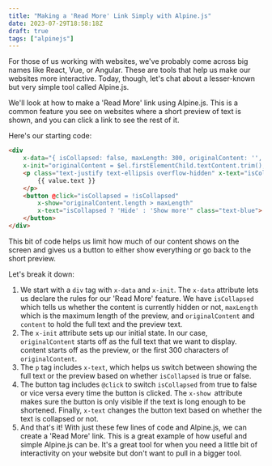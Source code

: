 ```yaml
---
title: "Making a 'Read More' Link Simply with Alpine.js"
date: 2023-07-29T18:58:18Z
draft: true
tags: ["alpinejs"]
---
```


For those of us working with websites, we've probably come across big names like React, Vue, or Angular. These are tools that help us make our websites more interactive. Today, though, let's chat about a lesser-known but very simple tool called Alpine.js.

We'll look at how to make a 'Read More' link using Alpine.js. This is a common feature you see on websites where a short preview of text is shown, and you can click a link to see the rest of it.

Here's our starting code:

```html
<div
    x-data="{ isCollapsed: false, maxLength: 300, originalContent: '', content: '' }"
    x-init="originalContent = $el.firstElementChild.textContent.trim(); content = originalContent.slice(0, maxLength)">
    <p class="text-justify text-ellipsis overflow-hidden" x-text="isCollapsed ? originalContent : content">
        {{ value.text }}
    </p>
    <button @click="isCollapsed = !isCollapsed"
        x-show="originalContent.length > maxLength"
        x-text="isCollapsed ? 'Hide' : 'Show more'" class="text-blue">
    </button>
</div>
```

This bit of code helps us limit how much of our content shows on the screen and gives us a button to either show everything or go back to the short preview.

Let's break it down:

1. We start with a `div` tag with `x-data` and `x-init`. The `x-data` attribute lets us declare the rules for our 'Read More' feature. We have `isCollapsed` which tells us whether the content is currently hidden or not, `maxLength` which is the maximum length of the preview, and `originalContent` and `content` to hold the full text and the preview text.
2. The `x-init` attribute sets up our initial state. In our case, `originalContent` starts off as the full text that we want to display. content starts off as the preview, or the first 300 characters of `originalContent`.
3. The `p` tag includes `x-text`, which helps us switch between showing the full text or the preview based on whether `isCollapsed` is true or false.
4. The button tag includes `@click` to switch `isCollapsed` from true to false or vice versa every time the button is clicked. The `x-show `attribute makes sure the button is only visible if the text is long enough to be shortened. Finally, `x-text` changes the button text based on whether the text is collapsed or not.
5. And that's it! With just these few lines of code and Alpine.js, we can create a 'Read More' link. This is a great example of how useful and simple Alpine.js can be. It's a great tool for when you need a little bit of interactivity on your website but don't want to pull in a bigger tool.

